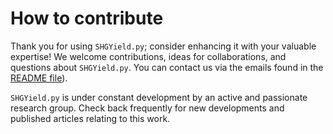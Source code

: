 # How to contribute

Thank you for using `SHGYield.py`; consider enhancing it with your valuable
expertise! We welcome contributions, ideas for collaborations, and questions
about `SHGYield.py`. You can contact us via the emails found in the [README
file](README.md#license)).

`SHGYield.py` is under constant development by an active and passionate research
group. Check back frequently for new developments and published articles
relating to this work.
